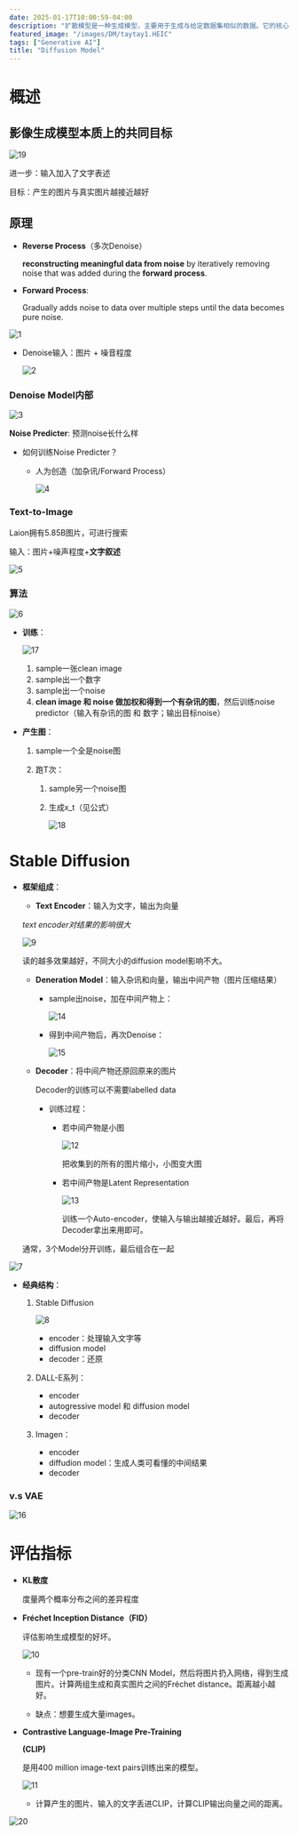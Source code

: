 ```yaml
---
date: 2025-01-17T10:00:59-04:00
description: "扩散模型是一种生成模型，主要用于生成与给定数据集相似的数据。它的核心思想是通过逐步添加噪声（扩散过程）和逐步去噪（逆扩散过程）来学习数据的分布，从而生成高质量的数据样本。"
featured_image: "/images/DM/taytay1.HEIC"
tags: ["Generative AI"]
title: "Diffusion Model"
---
```


# 概述

## 影像生成模型本质上的共同目标

![19](/images/DM/19.png)

进一步：输入加入了文字表述

目标：产生的图片与真实图片越接近越好





## 原理

+ **Reverse Process**（多次Denoise）

  **reconstructing meaningful data from noise** by iteratively removing noise that was added during the **forward process**.

+ **Forward Process**:

  Gradually adds noise to data over multiple steps until the data becomes pure noise.

![1](/images/DM/1.png)

+ Denoise输入：图片 + 噪音程度

  ![2](/images/DM/2.png)

### Denoise Model内部

![3](/images/DM/3.png)

**Noise Predicter**: 预测noise长什么样

+ 如何训练Noise Predicter？

  + 人为创造（加杂讯/Forward Process）

    ![4](/images/DM/4.png)

### **Text-to-Image**

Laion拥有5.85B图片，可进行搜索

输入：图片+噪声程度+**文字叙述**

![5](/images/DM/5.png)

### 算法

![6](/images/DM/6.png)

+ **训练**：
  
  ![17](/images/DM/17.png)
  
  1. sample一张clean image
  2. sample出一个数字
  3. sample出一个noise
  4. **clean image 和 noise 做加权和得到一个有杂讯的图**，然后训练noise predictor（输入有杂讯的图 和 数字；输出目标noise）
  
+ **产生图**：
  
  1. sample一个全是noise图
  
  2. 跑T次：
  
     1. sample另一个noise图
  
     2. 生成x_t（见公式）
  
        ![18](/images/DM/18.png)



# Stable Diffusion

+ **框架组成**：

  +  **Text Encoder**：输入为文字，输出为向量

    *text encoder对结果的影响很大*

    ![9](/images/DM/9.png)

    读的越多效果越好，不同大小的diffusion model影响不大。

  + **Deneration Model**：输入杂讯和向量，输出中间产物（图片压缩结果）

    + sample出noise，加在中间产物上：

      ![14](/images/DM/14.png)

    + 得到中间产物后，再次Denoise：

      ![15](/images/DM/15.png)

  + **Decoder**：将中间产物还原回原来的图片

    Decoder的训练可以不需要labelled data

    + 训练过程：

      + 若中间产物是小图

        ![12](/images/DM/12.png)

        把收集到的所有的图片缩小，小图变大图

      + 若中间产物是Latent Representation

        ![13](/images/DM/13.png)

        训练一个Auto-encoder，使输入与输出越接近越好。最后，再将Decoder拿出来用即可。

  通常，3个Model分开训练，最后组合在一起

![7](/images/DM/7.png)

+ **经典结构**：

  1. Stable Diffusion

     ![8](/images/DM/8.png)

     + encoder：处理输入文字等
     + diffusion model
     + decoder：还原

  2. DALL-E系列：

     + encoder
     + autogressive model 和 diffusion model
     + decoder

  3. Imagen：

     + encoder
     + diffudion model：生成人类可看懂的中间结果
     + decoder

### v.s VAE

![16](/images/DM/16.png)





# **评估指标**

+ **KL散度**

  度量两个概率分布之间的差异程度

+ **Fréchet Inception Distance（FID）**

  评估影响生成模型的好坏。

  ![10](/images/DM/10.png)

  + 现有一个pre-train好的分类CNN Model，然后将图片扔入网络，得到生成图片。计算两组生成和真实图片之间的Fréchet distance。距离越小越好。

  + 缺点：想要生成大量images。

+ **Contrastive Language-Image Pre-Training**

  **(CLIP)**

  是用400 million image-text pairs训练出来的模型。

  ![11](/images/DM/11.png)

  + 计算产生的图片、输入的文字丢进CLIP，计算CLIP输出向量之间的距离。

![20](/images/DM/20.png)





















